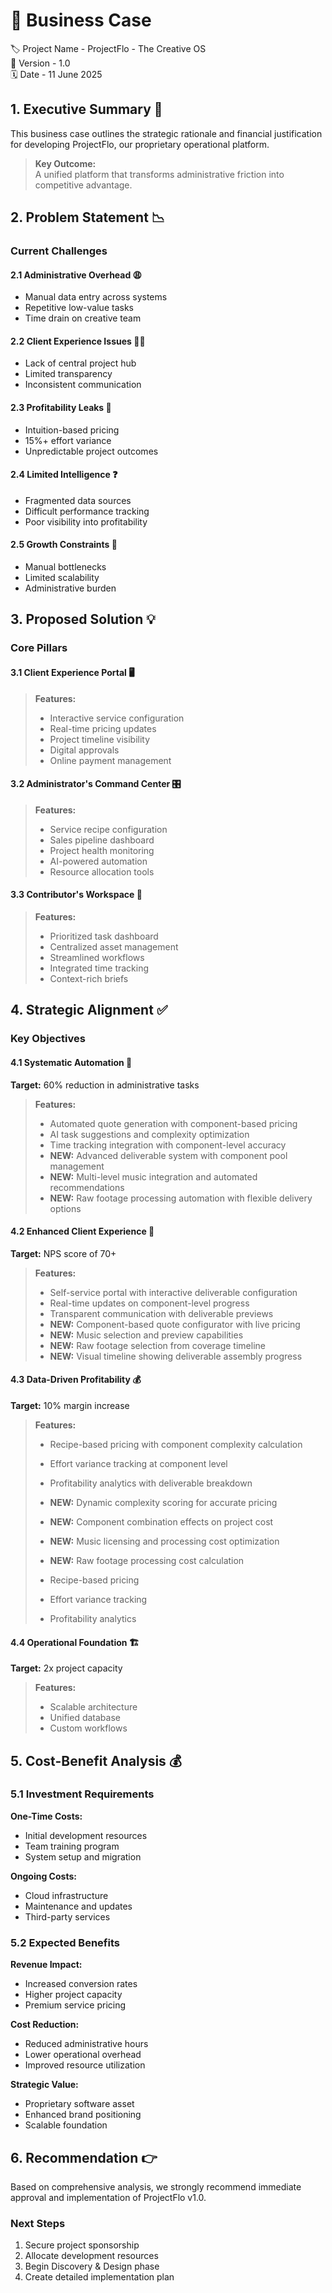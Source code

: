 # 💼 Business Case

<!-- ⎯⎯⎯⎯⎯⎯⎯⎯⎯⎯⎯⎯⎯⎯⎯⎯ PROJECT METADATA ⎯⎯⎯⎯⎯⎯⎯⎯⎯⎯⎯⎯⎯⎯⎯⎯ -->

🏷️ Project Name - ProjectFlo - The Creative OS  
🔢 Version - 1.0  
🗓️ Date - 11 June 2025

<!-- ⎯⎯⎯⎯⎯⎯⎯⎯⎯⎯⎯⎯⎯⎯⎯⎯ EXECUTIVE SUMMARY ⎯⎯⎯⎯⎯⎯⎯⎯⎯⎯⎯⎯⎯⎯⎯⎯ -->

## 1. Executive Summary 📜

This business case outlines the strategic rationale and financial justification for developing ProjectFlo, our proprietary operational platform.

> **Key Outcome:**  
> A unified platform that transforms administrative friction into competitive advantage.

<!-- ⎯⎯⎯⎯⎯⎯⎯⎯⎯⎯⎯⎯⎯⎯⎯⎯ PROBLEM STATEMENT ⎯⎯⎯⎯⎯⎯⎯⎯⎯⎯⎯⎯⎯⎯⎯⎯ -->

## 2. Problem Statement 📉

### Current Challenges

#### 2.1 Administrative Overhead 😩

- Manual data entry across systems
- Repetitive low-value tasks
- Time drain on creative team

#### 2.2 Client Experience Issues 🤷‍♀️

- Lack of central project hub
- Limited transparency
- Inconsistent communication

#### 2.3 Profitability Leaks 💸

- Intuition-based pricing
- 15%+ effort variance
- Unpredictable project outcomes

#### 2.4 Limited Intelligence ❓

- Fragmented data sources
- Difficult performance tracking
- Poor visibility into profitability

#### 2.5 Growth Constraints 🧱

- Manual bottlenecks
- Limited scalability
- Administrative burden

<!-- ⎯⎯⎯⎯⎯⎯⎯⎯⎯⎯⎯⎯⎯⎯⎯⎯ PROPOSED SOLUTION ⎯⎯⎯⎯⎯⎯⎯⎯⎯⎯⎯⎯⎯⎯⎯⎯ -->

## 3. Proposed Solution 💡

### Core Pillars

#### 3.1 Client Experience Portal 🖥️

> **Features:**
>
> - Interactive service configuration
> - Real-time pricing updates
> - Project timeline visibility
> - Digital approvals
> - Online payment management

#### 3.2 Administrator's Command Center 🎛️

> **Features:**
>
> - Service recipe configuration
> - Sales pipeline dashboard
> - Project health monitoring
> - AI-powered automation
> - Resource allocation tools

#### 3.3 Contributor's Workspace 🎨

> **Features:**
>
> - Prioritized task dashboard
> - Centralized asset management
> - Streamlined workflows
> - Integrated time tracking
> - Context-rich briefs

<!-- ⎯⎯⎯⎯⎯⎯⎯⎯⎯⎯⎯⎯⎯⎯⎯⎯ STRATEGIC ALIGNMENT ⎯⎯⎯⎯⎯⎯⎯⎯⎯⎯⎯⎯⎯⎯⎯⎯ -->

## 4. Strategic Alignment ✅

### Key Objectives

#### 4.1 Systematic Automation 🤖

**Target:** 60% reduction in administrative tasks

> **Features:**
>
> - Automated quote generation with component-based pricing
> - AI task suggestions and complexity optimization
> - Time tracking integration with component-level accuracy
> - **NEW:** Advanced deliverable system with component pool management
> - **NEW:** Multi-level music integration and automated recommendations
> - **NEW:** Raw footage processing automation with flexible delivery options

#### 4.2 Enhanced Client Experience 🤝

**Target:** NPS score of 70+

> **Features:**
>
> - Self-service portal with interactive deliverable configuration
> - Real-time updates on component-level progress
> - Transparent communication with deliverable previews
> - **NEW:** Component-based quote configurator with live pricing
> - **NEW:** Music selection and preview capabilities
> - **NEW:** Raw footage selection from coverage timeline
> - **NEW:** Visual timeline showing deliverable assembly progress

#### 4.3 Data-Driven Profitability 💰

**Target:** 10% margin increase

> **Features:**
>
> - Recipe-based pricing with component complexity calculation
> - Effort variance tracking at component level
> - Profitability analytics with deliverable breakdown
> - **NEW:** Dynamic complexity scoring for accurate pricing
> - **NEW:** Component combination effects on project cost
> - **NEW:** Music licensing and processing cost optimization
> - **NEW:** Raw footage processing cost calculation
>
> - Recipe-based pricing
> - Effort variance tracking
> - Profitability analytics

#### 4.4 Operational Foundation 🏗️

**Target:** 2x project capacity

> **Features:**
>
> - Scalable architecture
> - Unified database
> - Custom workflows

<!-- ⎯⎯⎯⎯⎯⎯⎯⎯⎯⎯⎯⎯⎯⎯⎯⎯ COST-BENEFIT ANALYSIS ⎯⎯⎯⎯⎯⎯⎯⎯⎯⎯⎯⎯⎯⎯⎯⎯ -->

## 5. Cost-Benefit Analysis 💰

### 5.1 Investment Requirements

**One-Time Costs:**

- Initial development resources
- Team training program
- System setup and migration

**Ongoing Costs:**

- Cloud infrastructure
- Maintenance and updates
- Third-party services

### 5.2 Expected Benefits

**Revenue Impact:**

- Increased conversion rates
- Higher project capacity
- Premium service pricing

**Cost Reduction:**

- Reduced administrative hours
- Lower operational overhead
- Improved resource utilization

**Strategic Value:**

- Proprietary software asset
- Enhanced brand positioning
- Scalable foundation

<!-- ⎯⎯⎯⎯⎯⎯⎯⎯⎯⎯⎯⎯⎯⎯⎯⎯ RECOMMENDATION ⎯⎯⎯⎯⎯⎯⎯⎯⎯⎯⎯⎯⎯⎯⎯⎯ -->

## 6. Recommendation 👉

Based on comprehensive analysis, we strongly recommend immediate approval and implementation of ProjectFlo v1.0.

### Next Steps

1. Secure project sponsorship
2. Allocate development resources
3. Begin Discovery & Design phase
4. Create detailed implementation plan

<!-- ⎯⎯⎯⎯⎯⎯⎯⎯⎯⎯⎯⎯⎯⎯⎯⎯ END OF DOCUMENT ⎯⎯⎯⎯⎯⎯⎯⎯⎯⎯⎯⎯⎯⎯⎯⎯ -->
